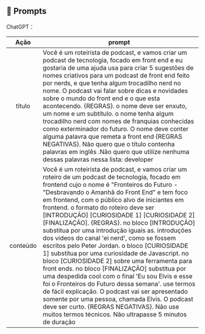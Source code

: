 ## 🧠 Prompts


ChatGPT：

|   Ação   | prompt                                                                                                                                                                                                                                                                         |
| :------: | ------------------------------------------------------------------------------------------------------------------------------------------------------------------------------------------------------------------------------------------------------------------------------ |
|  título  | Você é um roteirista de podcast, e vamos criar um podcast de tecnologia, focado em front end e eu gostaria de uma ajuda usa para criar 5 sugestões de nomes criativos para um podcast de front end feito por nerds, e que tenha algum trocadilho nerd no nome. O podcast vai falar sobre dicas e novidades sobre o mundo do front end e o que esta acontecendo. {REGRAS}. o nome deve ser enxuto, um nome e um subtítulo. o nome tenha algum trocadilho nerd com nomes de franquias conhecidas como exterminador do futuro. O nome deve conter alguma palavra que remeta a front end {REGRAS NEGATIVAS}. Não quero que o título contenha palavras em inglês .Não quero que utilize nenhuma dessas palavras nessa lista: developer|
| conteúdo | Você é um roteirista de podcast, e vamos criar um roteiro de um podcast de tecnologia, focado em frontend cujo o nome é "Fronteiros do Futuro - "Desbravando o Amanhã do Front End" e tem foco em frontend, com o público alvo de iniciantes em frontend. o formato do roteiro deve ser [INTRODUÇÃO] [CURIOSIDADE 1] [CURIOSIDADE 2] [FINALIZAÇÃO]. {REGRAS}. no bloco [INTRODUÇÃO] substitua por uma introdução iguais as. introduções dos vídeos do canal 'ei nerd', como se fossem escritos pelo Peter Jordan. o bloco [CURIOSIDADE 1] substitua por uma curiosidade de Javascript. no bloco [CURIOSIDADE 2] sobre uma ferramenta para front ends. no bloco [FINALIZAÇÃO] substitua por uma despedida cool com o final 'Eu sou Elvis  e esse foi o Fronteiros do Futuro  dessa semana'. use termos de fácil explicação. O podcast vai ser apresentado somente por uma pessoa, chamada Elvis. O podcast deve ser curto. {REGRAS NEGATIVAS}. Não use muitos termos técnicos. Não ultrapasse 5 minutos de duração|